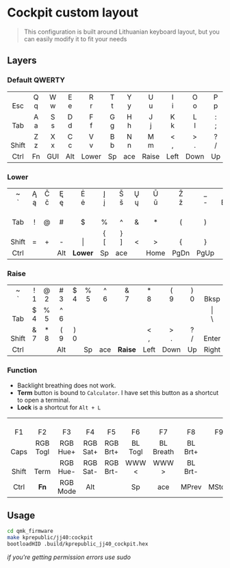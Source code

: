# Cockpit custom layout

> This configuration is built around Lithuanian keyboard layout, but you can easily modify it to fit your needs

## Layers

### Default QWERTY

|           |        |        |        |        |        |        |        |        |        |        |           |
| :-------: | :----: | :----: | :----: | :----: | :----: | :----: | :----: | :----: | :----: | :----: | :-------: |
|  <br>Esc  | Q<br>q | W<br>w | E<br>e | R<br>r | T<br>t | Y<br>y | U<br>u | I<br>i | O<br>o | P<br>p | <br>Bksp  |
|  <br>Tab  | A<br>a | S<br>s | D<br>d | F<br>f | G<br>g | H<br>h | J<br>j | K<br>k | L<br>l | :<br>; |  "<br>'   |
| <br>Shift | Z<br>z | X<br>x | C<br>c | V<br>v | B<br>b | N<br>n | M<br>m | <<br>, | ><br>. | ?<br>/ | <br>Enter |
|   Ctrl    |   Fn   |  GUI   |  Alt   | Lower  |   Sp   |  ace   | Raise  |  Left  |  Down  |   Up   |   Right   |

### Lower

|           |        |        |        |           |        |        |        |        |        |         |          |
| :-------: | :----: | :----: | :----: | :-------: | :----: | :----: | :----: | :----: | :----: | :-----: | :------: |
|  ~<br>\`  | Ą<br>ą | Č<br>č | Ę<br>ę |  Ė<br>ė   | Į<br>į | Š<br>š | Ų<br>ų | Ū<br>ū | Ž<br>ž | \_<br>- | <br>Bksp |
|  <br>Tab  | <br>!  | <br>@  | <br>#  |  <br>\$   | <br>%  | <br>^  | <br>&  | <br>\* | <br>(  |  <br>)  | <br>Del  |
| <br>Shift | <br>=  | <br>+  | <br>-  |  <br>\|   | {<br>[ | }<br>] | <br><  | <br>>  | <br>{  |  <br>}  | <br>Ins  |
|   Ctrl    |        |        |  Alt   | **Lower** |   Sp   |  ace   |        |  Home  |  PgDn  |  PgUp   |   End    |

### Raise

|           |         |         |        |         |        |        |           |         |        |        |           |
| :-------: | :-----: | :-----: | :----: | :-----: | :----: | :----: | :-------: | :-----: | :----: | :----: | :-------: |
|  ~<br>\`  | !<br>1  | @<br>2  | #<br>3 | \$<br>4 | %<br>5 | ^<br>6 |  &<br>7   | \*<br>8 | (<br>9 | )<br>0 | <br>Bksp  |
|  <br>Tab  | \$<br>4 | %<br>5  | ^<br>6 |         |        |        |           |         |        |        | \|<br>\   |
| <br>Shift | &<br>7  | \*<br>8 | (<br>9 | )<br>0  |        |        |           | <<br>,  | ><br>. | ?<br>/ | <br>Enter |
|   Ctrl    |         |         |  Alt   |         |   Sp   |  ace   | **Raise** |  Left   |  Down  |   Up   |   Right   |

### Function

-   Backlight breathing does not work.
-   **Term** button is bound to `Calculator`. I have set this button as a shortcut to open a terminal.
-   **Lock** is a shortcut for `Alt + L`

|           |             |             |             |             |            |              |            |        |             |         |          |
| :-------: | :---------: | :---------: | :---------: | :---------: | :--------: | :----------: | :--------: | :----: | :---------: | :-----: | :------: |
|  <br>F1   |   <br>F2    |   <br>F3    |   <br>F4    |   <br>F5    |   <br>F6   |    <br>F7    |   <br>F8   | <br>F9 |   <br>F10   | <br>F11 | <br>F12  |
| <br>Caps  | RGB<br>Togl | RGB<br>Hue+ | RGB<br>Sat+ | RGB<br>Brt+ | BL<br>Togl | BL<br>Breath | BL<br>Brt+ |        | Scr<br>Brt+ |         | <br>Vol+ |
| <br>Shift |  <br>Term   | RGB<br>Hue- | RGB<br>Sat- | RGB<br>Brt- |  WWW<br><  |   WWW<br>>   | BL<br>Brt- |        | Scr<br>Brt- |  PrScr  | <br>Vol- |
|   Ctrl    |   **Fn**    | RGB<br>Mode |     Alt     |             |     Sp     |     ace      |   MPrev    | MStop  |    MNext    |  MPlay  |   Lock   |

## Usage

```bash
cd qmk_firmware
make kprepublic/jj40:cockpit
bootloadHID .build/kprepublic_jj40_cockpit.hex
```

_if you're getting permission errors use sudo_
